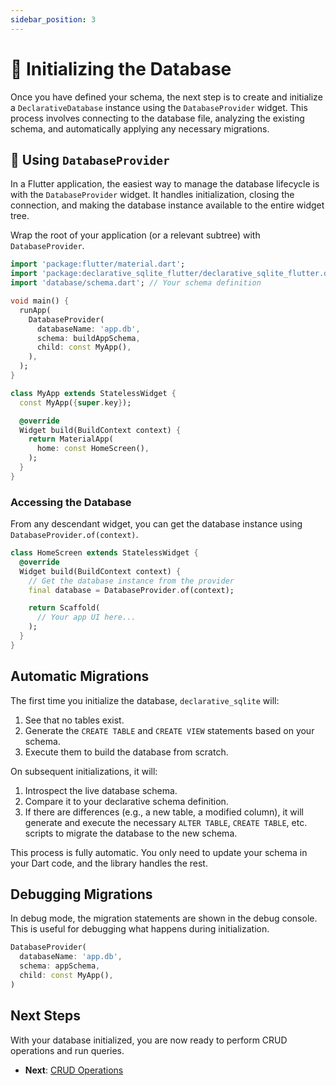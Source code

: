 ```yaml
---
sidebar_position: 3
---
```


# 🚀 Initializing the Database

Once you have defined your schema, the next step is to create and initialize a `DeclarativeDatabase` instance using the `DatabaseProvider` widget. This process involves connecting to the database file, analyzing the existing schema, and automatically applying any necessary migrations.

## 🎯 Using `DatabaseProvider`

In a Flutter application, the easiest way to manage the database lifecycle is with the `DatabaseProvider` widget. It handles initialization, closing the connection, and making the database instance available to the entire widget tree.

Wrap the root of your application (or a relevant subtree) with `DatabaseProvider`.

```dart title="lib/main.dart"
import 'package:flutter/material.dart';
import 'package:declarative_sqlite_flutter/declarative_sqlite_flutter.dart';
import 'database/schema.dart'; // Your schema definition

void main() {
  runApp(
    DatabaseProvider(
      databaseName: 'app.db',
      schema: buildAppSchema,
      child: const MyApp(),
    ),
  );
}

class MyApp extends StatelessWidget {
  const MyApp({super.key});

  @override
  Widget build(BuildContext context) {
    return MaterialApp(
      home: const HomeScreen(),
    );
  }
}
```

### Accessing the Database

From any descendant widget, you can get the database instance using `DatabaseProvider.of(context)`.

```dart
class HomeScreen extends StatelessWidget {
  @override
  Widget build(BuildContext context) {
    // Get the database instance from the provider
    final database = DatabaseProvider.of(context);

    return Scaffold(
      // Your app UI here...
    );
  }
}
```

## Automatic Migrations

The first time you initialize the database, `declarative_sqlite` will:
1. See that no tables exist.
2. Generate the `CREATE TABLE` and `CREATE VIEW` statements based on your schema.
3. Execute them to build the database from scratch.

On subsequent initializations, it will:
1. Introspect the live database schema.
2. Compare it to your declarative schema definition.
3. If there are differences (e.g., a new table, a modified column), it will generate and execute the necessary `ALTER TABLE`, `CREATE TABLE`, etc. scripts to migrate the database to the new schema.

This process is fully automatic. You only need to update your schema in your Dart code, and the library handles the rest.

## Debugging Migrations

In debug mode, the migration statements are shown in the debug console. This is useful for debugging what happens during initialization.

```dart
DatabaseProvider(
  databaseName: 'app.db',
  schema: appSchema,
  child: const MyApp(),
)
```

## Next Steps

With your database initialized, you are now ready to perform CRUD operations and run queries.

- **Next**: [CRUD Operations](./crud-operations.md)
